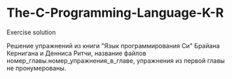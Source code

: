 # The-C-Programming-Language-K-R
 Exercise solution
 
Решение упражнений из книги "Язык программирования Си" Брайана Кернигана и Денниса Ритчи, название файлов номер_главы.номер_упражнения_в_главе, 
упражнения из первой главы не пронумерованы.
